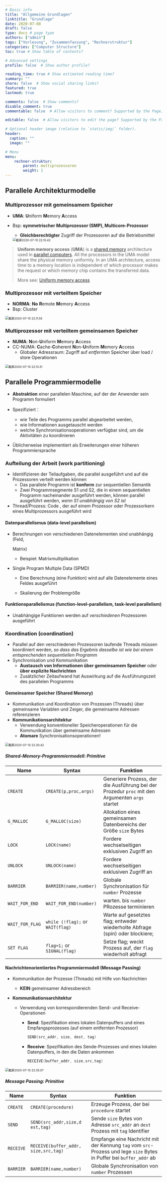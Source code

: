 ```yaml
---
# Basic info
title: "Allgemeine Grundlagen"
linktitle: "Grundlage"
date: 2020-07-08
draft: false
type: docs # page type
authors: ["admin"]
tags: ["Vorlesung", "Zusammenfassung", "Rechnerstruktur"]
categories: ["Computer Structure"]
toc: true # Show table of contents?

# Advanced settings
profile: false  # Show author profile?

reading_time: true # Show estimated reading time?
summary: ""
share: false  # Show social sharing links?
featured: true
lastmod: true

comments: false  # Show comments?
disable_comment: true
commentable: false  # Allow visitors to comment? Supported by the Page, Post, and Docs content types.

editable: false  # Allow visitors to edit the page? Supported by the Page, Post, and Docs content types.

# Optional header image (relative to `static/img/` folder).
header:
  caption: ""
  image: ""

# Menu
menu: 
    rechner-struktur:
        parent: multiprozessoren
        weight: 1
---
```




## Parallele Architekturmodelle

### Multiprozessor mit gemeinsamem Speicher

- **UMA**: **U**niform **M**emory **A**ccess

- Bsp: **symmetrischer Multiprozessor (SMP), Multicore-Prozessor**

  - **Gleichberechtigter** Zugriff der Prozessoren auf die Betriebsmittel

  <img src="https://raw.githubusercontent.com/EckoTan0804/upic-repo/master/uPic/截屏2020-07-10%2022.10.42.png" alt="截屏2020-07-10 22.10.42" style="zoom: 67%;" />

> **Uniform memory access** (**UMA**) is a [shared memory](https://en.wikipedia.org/wiki/Shared_memory_architecture) architecture used in [parallel computers](https://en.wikipedia.org/wiki/Parallel_computer). All the processors in the UMA model share the physical memory uniformly. In an UMA architecture, access time to a memory location is independent of which processor makes the request or which memory chip contains the transferred data.
>
> More see: [Uniform memory access](https://en.wikipedia.org/wiki/Uniform_memory_access)

### Multiprozessor mit verteiltem Speicher

- **NORMA**: **No** **R**emote **M**emory **A**ccess
- Bsp: Cluster

<img src="https://raw.githubusercontent.com/EckoTan0804/upic-repo/master/uPic/截屏2020-07-10%2022.11.55.png" alt="截屏2020-07-10 22.11.55" style="zoom: 67%;" />

### Multiprozessor mit verteiltem gemeinsamen Speicher

- **NUMA**: **N**on-**U**niform **M**emory **A**ccess
- CC-NUMA: **C**ache-**C**oherent **N**on-**U**niform **M**emory **A**ccess
  - Globaler Adressraum: Zugriff auf *entfernten* Speicher über load / store Operationen

<img src="https://raw.githubusercontent.com/EckoTan0804/upic-repo/master/uPic/截屏2020-07-10%2022.13.31.png" alt="截屏2020-07-10 22.13.31" style="zoom: 67%;" />



## Parallele Programmiermodelle

- **Abstraktion** einer parallelen Maschine, auf der der Anwender sein Programm formuliert

- Spezifiziert：
  - wie Teile des Programms parallel abgearbeitet werden, 
  - wie Informationen ausgetauscht werden
  - welche Synchronisationsoperationen verfügbar sind, um die Aktivitäten zu koordinieren
- Üblicherweise implementiert als Erweiterungen einer höheren Programmiersprache 

### Aufteilung der Arbeit (work partitioning)

- Identifizieren der Teilaufgaben, die parallel ausgeführt und auf die Prozessoren verteilt werden können
  - Das parallele Programm ist **konform** zur sequentiellen Semantik
  - Zwei Programmsegmente S1 und S2, die in einem sequentiellen Programm nacheinander ausgeführt werden, können parallel ausgeführt werden, *wenn S1 unabhängig von S2 ist*
- Thread/Prozess: Code , der auf einem Prozessor oder Prozessorkern eines Multiprozessors ausgeführt wird

#### Datenparallelismus (data-level parallelism)

- Berechnungen von verschiedenen Datenelementen sind unabhängig (Feld,

  Matrix)

  - Beispiel: Matrixmultiplikation

- Single Program Multiple Data (SPMD)

  - Eine Berechnung (eine Funktion) wird auf alle Datenelemente eines Feldes ausgeführt

  - Skalierung der Problemgröße

#### Funktionsparallelismus (function-level-parallelism, task-level parallelism)

- Unabhängige Funktionen werden auf *verschiedenen* Prozessoren ausgeführt

### Koordination (coordination)

- Parallel auf den verschiedenen Prozessoren laufende Threads müssen koordiniert werden, *so dass das Ergebnis dasselbe ist wie bei einem entsprechenden sequentiellen Programm*
- Synchronisation und Kommunikation
  - **Austausch von Informationen über gemeinsamem Speicher** oder **über explizite Nachrichten**
  - Zusätzlicher Zeitaufwand hat Auswirkung auf die Ausführungszeit des parallelen Programms

#### Gemeinsamer Speicher (Shared Memory)

- Kommunikation und Koordination von Prozessen (Threads) über gemeinsame Variablen und Zeiger, die gemeinsame Adressen referenzieren
- **Kommunikationsarchitektur**
  - Verwendung konventioneller Speicheroperationen für die Kommunikation über gemeinsame Adressen
  - **Atomare** Synchronisationsoperationen!

<img src="https://raw.githubusercontent.com/EckoTan0804/upic-repo/master/uPic/截屏2020-07-10%2022.30.42.png" alt="截屏2020-07-10 22.30.42" style="zoom:67%;" />

##### Shared-Memory-Programmiermodell: Primitive

| Name            | Syntax                           | Fumktion                                                     |
| --------------- | -------------------------------- | ------------------------------------------------------------ |
| ``CREATE``      | ``CREATE(p,proc,args)``          | Generiere Prozess, der die Ausführung bei der Prozedur `proc` mit den Argumenten `args` startet |
| ``G_MALLOC``    | ``G_MALLOC(size)``               | Allokation eines gemeinsamen Datenbereichs der Größe `size` Bytes |
| ``LOCK``        | ``LOCK(name)``                   | Fordere wechselseitigen exklusiven Zugriff an                |
| ``UNLOCK``      | ``UNLOCK(name)``                 | Fordere wechselseitigen exklusiven Zugriff an                |
| `BARRIER`       | `BARRIER(name,number)`           | Globale Synchronisation für `number` Prozesse                |
| `WAIT_FOR_END`  | `WAIT_FOR_END(number)`           | warten. bis `number` PRozesse terminieren                    |
| `WAIT_FOR_FLAG` | `while (!flag);` or `WAIT(flag)` | Warte auf gesetztes flag; entweder wiederholte Abfrage (spin) oder blockiere; |
| `SET FLAG`      | `flag=1;` or `SIGNAL(flag)`      | Setze flag; weckt Prozess auf, der `flag` wiederholt abfragt |

#### Nachrichtenorientiertes Programmiermodell (Message Passing)

- Kommunikation der Prozesse (Threads) mit Hilfe von Nachrichten
  - **KEIN** gemeinsamer Adressbereich

- **Kommunikationsarchitektur**

  - Verwendung von korrespondierenden Send- und Receive-Operationen

    - **Send**: Spezifikation eines lokalen Datenpuffers und eines Empfangsprozesses (auf einem entfernten Prozessor)

      ```c
      SEND(src_addr, size, dest, tag)
      ```

    - **Receive**: Spezifikation des Sende-Prozesses und eines lokalen Datenpuffers, in den die Daten ankommen

      ```C
      RECEIVE(buffer_addr, size,src,tag)
      ```

<img src="https://raw.githubusercontent.com/EckoTan0804/upic-repo/master/uPic/截屏2020-07-10%2022.35.07.png" alt="截屏2020-07-10 22.35.07" style="zoom:67%;" />

##### Message Passing: Primitive

| Name      | Syntax                               | Funktion                                                     |
| --------- | ------------------------------------ | ------------------------------------------------------------ |
| `CREATE`  | `CREATE(procedure)`                  | Erzeuge Prozess, der bei `procedure` startet                 |
| `SEND`    | `SEND(src_addr,size,d est,tag)`      | Sende `size` Bytes von Adresse `src_addr` an `dest` Prozess mit `tag` Identifier |
| `RECEIVE` | `RECEIVE(buffer_addr, size,src,tag)` | Empfange eine Nachricht mit der Kennung `tag` vom `src`-Prozess und lege `size` Bytes in Puffer bei `buffer_addr` ab |
| `BARRIER` | `BARRIER(name,number)`               | Globale Synchronisation von `number` Prozessen               |


